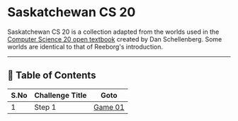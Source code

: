 # Saskatchewan CS 20

Saskatchewan CS 20 is a collection adapted from the worlds used in the [Computer Science 20 open textbook](https://cs20.ca/) created by Dan Schellenberg. Some worlds are identical to that of Reeborg's introduction.

---

## 📅 Table of Contents

| S.No | Challenge Title        | Goto                      |  
|------|------------------------|---------------------------|
| 1    | Step 1                 | [Game 01](1/README.md)    |  
